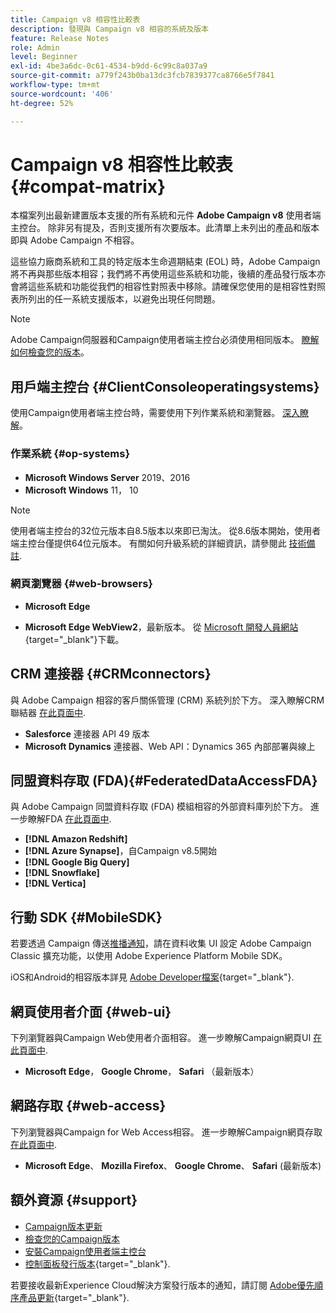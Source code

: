 ```yaml
---
title: Campaign v8 相容性比較表
description: 發現與 Campaign v8 相容的系統及版本
feature: Release Notes
role: Admin
level: Beginner
exl-id: 4be3a6dc-0c61-4534-b9dd-6c99c8a037a9
source-git-commit: a779f243b0ba13dc3fcb7839377ca8766e5f7841
workflow-type: tm+mt
source-wordcount: '406'
ht-degree: 52%

---
```


# Campaign v8 相容性比較表 {#compat-matrix}

本檔案列出最新建置版本支援的所有系統和元件 **Adobe Campaign v8** 使用者端主控台。 除非另有提及，否則支援所有次要版本。此清單上未列出的產品和版本即與 Adobe Campaign 不相容。

這些協力廠商系統和工具的特定版本生命週期結束 (EOL) 時，Adobe Campaign 將不再與那些版本相容；我們將不再使用這些系統和功能，後續的產品發行版本亦會將這些系統和功能從我們的相容性對照表中移除。請確保您使用的是相容性對照表所列出的任一系統支援版本，以避免出現任何問題。

>[!NOTE]
>
>Adobe Campaign伺服器和Campaign使用者端主控台必須使用相同版本。 [瞭解如何檢查您的版本](upgrades.md#version)。

## 用戶端主控台 {#ClientConsoleoperatingsystems}

使用Campaign使用者端主控台時，需要使用下列作業系統和瀏覽器。 [深入瞭解](connect.md)。

### 作業系統 {#op-systems}

* **Microsoft Windows Server** 2019、2016
* **Microsoft Windows** 11， 10

>[!NOTE]
>使用者端主控台的32位元版本自8.5版本以來即已淘汰。 從8.6版本開始，使用者端主控台僅提供64位元版本。 有關如何升級系統的詳細資訊，請參閱此 [技術備註](../../technotes/upgrades/console.md).

### 網頁瀏覽器 {#web-browsers}

* **Microsoft Edge**

* **Microsoft Edge WebView2**，最新版本。 從 [Microsoft 開發人員網站](http://www.adobe.com/go/acc-ms-webview2-runtime-download_tw){target="_blank"}下載。

## CRM 連接器 {#CRMconnectors}

與 Adobe Campaign 相容的客戶關係管理 (CRM) 系統列於下方。 深入瞭解CRM聯結器 [在此頁面中](../connect/crm.md).

* **Salesforce** 連接器 API 49 版本
* **Microsoft Dynamics** 連接器、Web API：Dynamics 365 內部部署與線上

## 同盟資料存取 (FDA){#FederatedDataAccessFDA}

與 Adobe Campaign 同盟資料存取 (FDA) 模組相容的外部資料庫列於下方。 進一步瞭解FDA [在此頁面中](../connect/fda.md).

* **[!DNL Amazon Redshift]**
* **[!DNL Azure Synapse]**，自Campaign v8.5開始
* **[!DNL Google Big Query]**
* **[!DNL Snowflake]**
* **[!DNL Vertica]**

## 行動 SDK {#MobileSDK}

若要透過 Campaign 傳送[推播通知](../send/push.md)，請在資料收集 UI 設定 Adobe Campaign Classic 擴充功能，以使用 Adobe Experience Platform Mobile SDK。

iOS和Android的相容版本詳見 [Adobe Developer檔案](https://developer.adobe.com/client-sdks/home/){target="_blank"}.

## 網頁使用者介面 {#web-ui}

下列瀏覽器與Campaign Web使用者介面相容。 進一步瞭解Campaign網頁UI [在此頁面中](campaign-ui.md#ac-web-ui).

* **Microsoft Edge**， **Google Chrome**， **Safari** （最新版本）

## 網路存取 {#web-access}

下列瀏覽器與Campaign for Web Access相容。 進一步瞭解Campaign網頁存取 [在此頁面中](connect.md#web-access).

* **Microsoft Edge**、 **Mozilla Firefox**、 **Google Chrome**、 **Safari** (最新版本)

## 額外資源 {#support}

* [Campaign版本更新](upgrades.md)
* [檢查您的Campaign版本](upgrades.md#version)
* [安裝Campaign使用者端主控台](connect.md)
* [控制面板發行版本](https://experienceleague.adobe.com/docs/control-panel/using/release-notes.html?lang=zh-Hant){target="_blank"}.

若要接收最新Experience Cloud解決方案發行版本的通知，請訂閱 [Adobe優先順序產品更新](https://www.adobe.com/tw/subscription/priority-product-update.html){target="_blank"}.